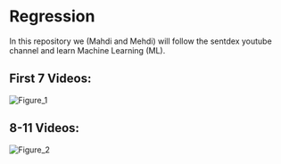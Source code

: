 # Regression

In this repository we (Mahdi and Mehdi) will follow the sentdex youtube channel and learn Machine Learning (ML).

## First 7 Videos:
 ![Figure_1](https://user-images.githubusercontent.com/50601544/57811042-ef63b200-772e-11e9-872c-bd7807651868.png)

## 8-11 Videos:
![Figure_2](https://user-images.githubusercontent.com/50601544/57811164-2afe7c00-772f-11e9-8462-aa2b9c067f6d.png)
